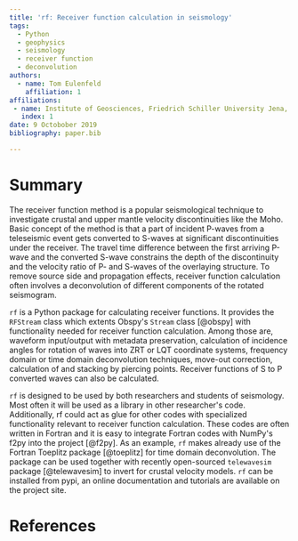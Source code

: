 ```yaml
---
title: 'rf: Receiver function calculation in seismology'
tags:
  - Python
  - geophysics
  - seismology
  - receiver function
  - deconvolution
authors:
  - name: Tom Eulenfeld
    affiliation: 1
affiliations:
 - name: Institute of Geosciences, Friedrich Schiller University Jena, Germany
   index: 1
date: 9 Octobober 2019
bibliography: paper.bib

---
```


# Summary

The receiver function method is a popular seismological technique to investigate crustal and upper mantle velocity
discontinuities like the Moho. Basic concept of the method is that a part of incident P-waves from a teleseismic
event gets converted to S-waves at significant discontinuities under the receiver.
The travel time difference between the first arriving P-wave and the converted S-wave constrains
the depth of the discontinuity and the velocity ratio of P- and S-waves of the overlaying structure.
To remove source side and propagation effects, receiver function calculation often involves a deconvolution
of different components of the rotated seismogram.

``rf`` is a Python package for calculating receiver functions. It provides the ``RFStream`` class which extents Obspy's
``Stream`` class [@obspy] with functionality needed for receiver function calculation.
Among those are, waveform input/output with metadata preservation,
calculation of incidence angles for rotation of waves into ZRT or LQT coordinate systems,
frequency domain or time domain deconvolution techniques, move-out correction,
calculation of and stacking by piercing points.
Receiver functions of S to P converted waves can also be calculated.

``rf`` is designed to be used by both researchers and students of seismology. Most often it will be used as a library
in other researcher's code. Additionally, rf could act as glue for other codes with specialized functionality
relevant to receiver function calculation. These codes are often written in Fortran
and it is easy to integrate Fortran codes with NumPy's f2py into the project [@f2py].
As an example, `rf` makes already use of the Fortran Toeplitz package [@toeplitz] for time domain deconvolution.
The package can be used together with recently open-sourced `telewavesim` package [@telewavesim]
to invert for crustal velocity models.
`rf` can be installed from pypi, an online documentation and tutorials are available on the project site.

# References
